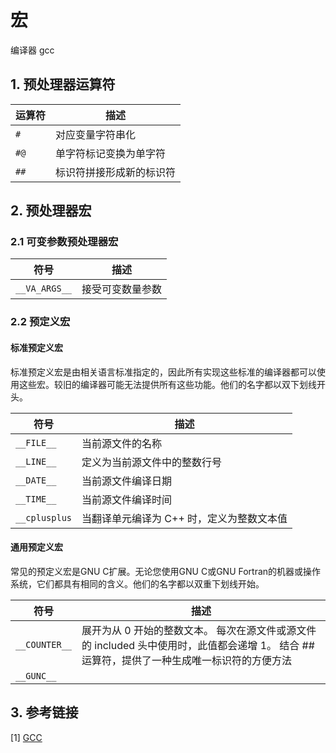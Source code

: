 # 宏

编译器 gcc

## 1. 预处理器运算符

| 运算符 | 描述                     |
| ------ | ------------------------ |
| `#`    | 对应变量字符串化         |
| `#@`   | 单字符标记变换为单字符   |
| `##`   | 标识符拼接形成新的标识符 |

## 2. 预处理器宏

### 2.1 可变参数预处理器宏

| 符号          | 描述             |
| ------------- | ---------------- |
| `__VA_ARGS__` | 接受可变数量参数 |

### 2.2 预定义宏

#### 标准预定义宏

标准预定义宏是由相关语言标准指定的，因此所有实现这些标准的编译器都可以使用这些宏。较旧的编译器可能无法提供所有这些功能。他们的名字都以双下划线开头。

| 符号          | 描述                                      |
| ------------- | ----------------------------------------- |
| `__FILE__`    | 当前源文件的名称                          |
| `__LINE__`    | 定义为当前源文件中的整数行号              |
| `__DATE__`    | 当前源文件编译日期                        |
| `__TIME__`    | 当前源文件编译时间                        |
| `__cplusplus` | 当翻译单元编译为 C++ 时，定义为整数文本值 |

#### 通用预定义宏

常见的预定义宏是GNU C扩展。无论您使用GNU C或GNU Fortran的机器或操作系统，它们都具有相同的含义。他们的名字都以双重下划线开始。

| 符号          | 描述                                                         |
| ------------- | ------------------------------------------------------------ |
| `__COUNTER__` | 展开为从 0 开始的整数文本。 每次在源文件或源文件的 included 头中使用时，此值都会递增 1。 结合 ## 运算符，提供了一种生成唯一标识符的方便方法 |
| `__GUNC__`    |                                                              |

## 3. 参考链接

[1] [GCC](https://www.w3cschool.cn/doc_gcc_5_cpp/gcc_5_cpp-predefined-macros.html?lang=en)
